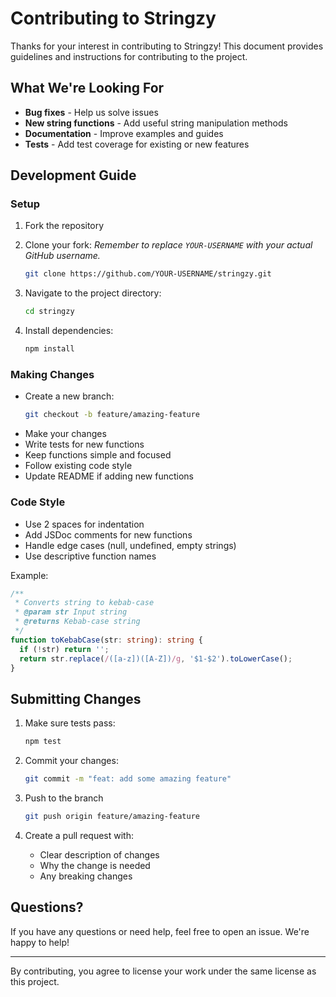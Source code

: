 # Contributing to Stringzy

Thanks for your interest in contributing to Stringzy! This document provides guidelines and instructions for contributing to the project.

## What We're Looking For

- **Bug fixes** - Help us solve issues
- **New string functions** - Add useful string manipulation methods
- **Documentation** - Improve examples and guides
- **Tests** - Add test coverage for existing or new features

## Development Guide

### Setup

1. Fork the repository
2. Clone your fork:
   _Remember to replace `YOUR-USERNAME` with your actual GitHub username._

   ```bash
   git clone https://github.com/YOUR-USERNAME/stringzy.git
   ```

3. Navigate to the project directory:

   ```bash
   cd stringzy
   ```

4. Install dependencies:
   ```bash
   npm install
   ```

### Making Changes

- Create a new branch:
  ```bash
  git checkout -b feature/amazing-feature
  ```
- Make your changes
- Write tests for new functions
- Keep functions simple and focused
- Follow existing code style
- Update README if adding new functions

### Code Style

- Use 2 spaces for indentation
- Add JSDoc comments for new functions
- Handle edge cases (null, undefined, empty strings)
- Use descriptive function names

Example:

```ts
/**
 * Converts string to kebab-case
 * @param str Input string
 * @returns Kebab-case string
 */
function toKebabCase(str: string): string {
  if (!str) return '';
  return str.replace(/([a-z])([A-Z])/g, '$1-$2').toLowerCase();
}
```

## Submitting Changes

1. Make sure tests pass:

   ```bash
   npm test
   ```

2. Commit your changes:

   ```bash
   git commit -m "feat: add some amazing feature"
   ```

3. Push to the branch

   ```bash
   git push origin feature/amazing-feature
   ```

4. Create a pull request with:
   - Clear description of changes
   - Why the change is needed
   - Any breaking changes

## Questions?

If you have any questions or need help, feel free to open an issue. We're happy to help!

---

By contributing, you agree to license your work under the same license as this project.
